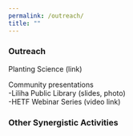 ```yaml
---
permalink: /outreach/
title: ""
--- 
```

### Outreach 

Planting Science (link) 

Community presentations <br/>
  -Liliha Public Library (slides, photo) <br/>
  -HETF Webinar Series (video link) <br/>

### Other Synergistic Activities

